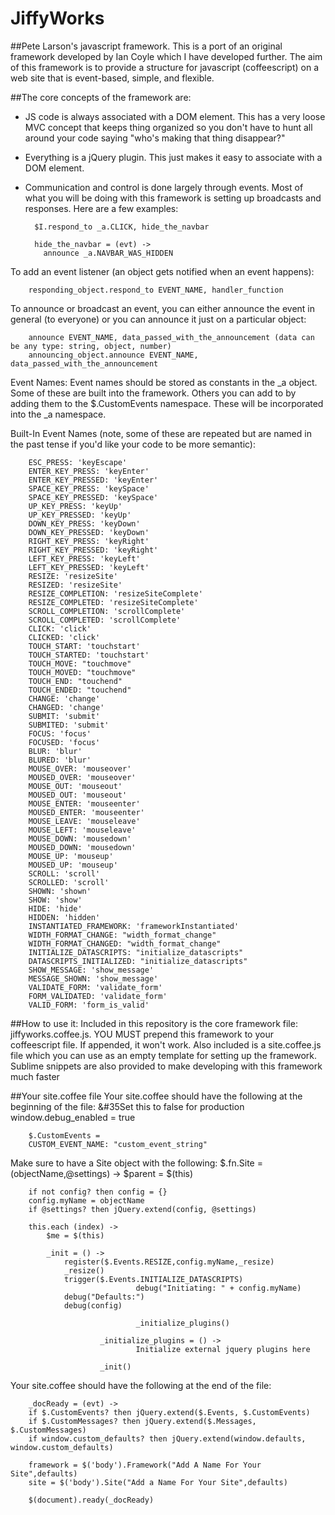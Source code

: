 JiffyWorks
==========
##Pete Larson's javascript framework.
This is a port of an original framework developed by Ian Coyle which I have developed further. The aim of this framework is to provide a structure for javascript (coffeescript) on a web site that is event-based, simple, and flexible.

##The core concepts of the framework are:

* JS code is always associated with a DOM element. This has a very loose MVC concept that keeps thing organized so you don't have to hunt all around your code saying "who's making that thing disappear?"
* Everything is a jQuery plugin. This just makes it easy to associate with a DOM element.
* Communication and control is done largely through events. Most of what you will be doing with this framework is setting up broadcasts and responses. Here are a few examples:

        $I.respond_to _a.CLICK, hide_the_navbar

        hide_the_navbar = (evt) ->
          announce _a.NAVBAR_WAS_HIDDEN

To add an event listener (an object gets notified when an event happens):

        responding_object.respond_to EVENT_NAME, handler_function

To announce or broadcast an event, you can either announce the event in general (to everyone) or you can announce it just on a particular object:

        announce EVENT_NAME, data_passed_with_the_announcement (data can be any type: string, object, number)
        announcing_object.announce EVENT_NAME, data_passed_with_the_announcement

Event Names:
        Event names should be stored as constants in the _a object. Some of these are built into the framework. Others you can add to by adding them to the $.CustomEvents namespace. These will be incorporated into the _a namespace.

Built-In Event Names (note, some of these are repeated but are named in the past tense if you'd like your code to be more semantic):

        ESC_PRESS: 'keyEscape'
        ENTER_KEY_PRESS: 'keyEnter'
        ENTER_KEY_PRESSED: 'keyEnter'
        SPACE_KEY_PRESS: 'keySpace'
        SPACE_KEY_PRESSED: 'keySpace'
        UP_KEY_PRESS: 'keyUp'
        UP_KEY_PRESSED: 'keyUp'
        DOWN_KEY_PRESS: 'keyDown'
        DOWN_KEY_PRESSED: 'keyDown'
        RIGHT_KEY_PRESS: 'keyRight'
        RIGHT_KEY_PRESSED: 'keyRight'
        LEFT_KEY_PRESS: 'keyLeft'
        LEFT_KEY_PRESSED: 'keyLeft'
        RESIZE: 'resizeSite'
        RESIZED: 'resizeSite'
        RESIZE_COMPLETION: 'resizeSiteComplete'
        RESIZE_COMPLETED: 'resizeSiteComplete'
        SCROLL_COMPLETION: 'scrollComplete'
        SCROLL_COMPLETED: 'scrollComplete'
        CLICK: 'click'
        CLICKED: 'click'
        TOUCH_START: 'touchstart'
        TOUCH_STARTED: 'touchstart'
        TOUCH_MOVE: "touchmove"
        TOUCH_MOVED: "touchmove"
        TOUCH_END: "touchend"
        TOUCH_ENDED: "touchend"
        CHANGE: 'change'
        CHANGED: 'change'
        SUBMIT: 'submit'
        SUBMITED: 'submit'
        FOCUS: 'focus'
        FOCUSED: 'focus'
        BLUR: 'blur'
        BLURED: 'blur'
        MOUSE_OVER: 'mouseover'
        MOUSED_OVER: 'mouseover'
        MOUSE_OUT: 'mouseout'
        MOUSED_OUT: 'mouseout'
        MOUSE_ENTER: 'mouseenter'
        MOUSED_ENTER: 'mouseenter'
        MOUSE_LEAVE: 'mouseleave'
        MOUSE_LEFT: 'mouseleave'
        MOUSE_DOWN: 'mousedown'
        MOUSED_DOWN: 'mousedown'
        MOUSE_UP: 'mouseup'
        MOUSED_UP: 'mouseup'
        SCROLL: 'scroll'
        SCROLLED: 'scroll'
        SHOWN: 'shown'
        SHOW: 'show'
        HIDE: 'hide'
        HIDDEN: 'hidden'
        INSTANTIATED_FRAMEWORK: 'frameworkInstantiated'
        WIDTH_FORMAT_CHANGE: "width_format_change"
        WIDTH_FORMAT_CHANGED: "width_format_change"
        INITIALIZE_DATASCRIPTS: "initialize_datascripts"
        DATASCRIPTS_INITIALIZED: "initialize_datascripts"
        SHOW_MESSAGE: 'show_message'
        MESSAGE_SHOWN: 'show_message'
        VALIDATE_FORM: 'validate_form'
        FORM_VALIDATED: 'validate_form'
        VALID_FORM: 'form_is_valid'

##How to use it:
Included in this repository is the core framework file: jiffyworks.coffee.js. YOU MUST prepend this framework to your coffeescript file. If appended, it won't work. Also included is a site.coffee.js file which you can use as an empty template for setting up the framework. Sublime snippets are also provided to make developing with this framework much faster

##Your site.coffee file
Your site.coffee should have the following at the beginning of the file:
        &#35Set this to false for production
        window.debug_enabled = true

        $.CustomEvents =
	    CUSTOM_EVENT_NAME: "custom_event_string"

Make sure to have a Site object with the following:
        $.fn.Site = (objectName,@settings) ->
		$parent = $(this)

		if not config? then config = {}
		config.myName = objectName
		if @settings? then jQuery.extend(config, @settings)

		this.each (index) ->
			$me = $(this)
			
			_init = () ->
				register($.Events.RESIZE,config.myName,_resize)
				_resize()
				trigger($.Events.INITIALIZE_DATASCRIPTS)
                                debug("Initiating: " + config.myName)
				debug("Defaults:")
				debug(config)

                                _initialize_plugins()

                        _initialize_plugins = () ->
                                Initialize external jquery plugins here

                        _init()

Your site.coffee should have the following at the end of the file:

        _docReady = (evt) ->
	    if $.CustomEvents? then jQuery.extend($.Events, $.CustomEvents)
	    if $.CustomMessages? then jQuery.extend($.Messages, $.CustomMessages)
	    if window.custom_defaults? then jQuery.extend(window.defaults, window.custom_defaults)

	    framework = $('body').Framework("Add A Name For Your Site",defaults) 
	    site = $('body').Site("Add a Name For Your Site",defaults)

        $(document).ready(_docReady)


